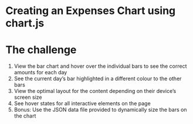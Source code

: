 # Creating an Expenses Chart using chart.js
 
# The challenge

1. View the bar chart and hover over the individual bars to see the correct amounts for each day
2. See the current day’s bar highlighted in a different colour to the other bars
3. View the optimal layout for the content depending on their device’s screen size
4. See hover states for all interactive elements on the page
5. Bonus: Use the JSON data file provided to dynamically size the bars on the chart

